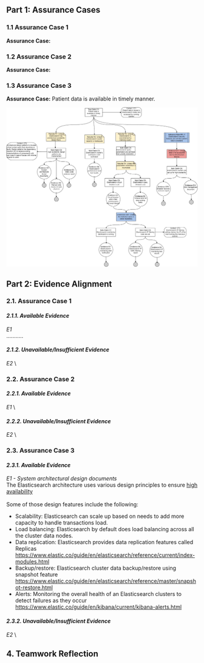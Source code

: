 ## Part 1: Assurance Cases
### 1.1 Assurance Case 1
**Assurance Case:** 

### 1.2 Assurance Case 2
**Assurance Case:** 

### 1.3 Assurance Case 3
**Assurance Case:** Patient data is available in timely manner.

![Availability Assurance Case](/images/Availability_Assurance_Case.jpg)


## Part 2: Evidence Alignment
### 2.1. Assurance Case 1

#### *2.1.1. Available Evidence*
*E1* \
 ...........

#### *2.1.2. Unavailable/Insufficient Evidence*
*E2* \

### 2.2. Assurance Case 2

#### *2.2.1. Available Evidence*
*E1* \

#### *2.2.2. Unavailable/Insufficient Evidence*
*E2* \

### 2.3. Assurance Case 3

#### *2.3.1. Available Evidence*
*E1 - System architectural design documents* \
The Elasticsearch architecture uses various design principles to ensure [high availability](https://www.elastic.co/guide/en/elasticsearch/reference/current/high-availability.html) <br/> <br/>
Some of those design features include the following:
- Scalability: Elasticsearch can scale up based on needs to add more capacity to handle transactions load.
- Load balancing: Elasticsearch by default does load balancing across all the cluster data nodes.  
- Data replication: Elasticsearch provides data replication features called Replicas https://www.elastic.co/guide/en/elasticsearch/reference/current/index-modules.html 
- Backup/restore: Elasticsearch cluster data backup/restore using snapshot feature https://www.elastic.co/guide/en/elasticsearch/reference/master/snapshot-restore.html
- Alerts: Monitoring the overall health of an Elasticsearch clusters to detect failures as they occur https://www.elastic.co/guide/en/kibana/current/kibana-alerts.html

#### *2.3.2. Unavailable/Insufficient Evidence*
*E2* \

## 4. Teamwork Reflection


